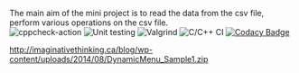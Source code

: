 The main aim of the mini project is to read the data from the csv file, perform various operations on the csv file.  
![cppcheck-action](https://github.com/99002567/cpp-mini-project/workflows/cppcheck-action/badge.svg)
![Unit testing](https://github.com/99002567/cpp-mini-project/workflows/Unit%20testing/badge.svg)
![Valgrind](https://github.com/99002567/cpp-mini-project/workflows/Valgrind/badge.svg)
![C/C++ CI](https://github.com/99002567/cpp-mini-project/workflows/C/C++%20CI/badge.svg)
[![Codacy Badge](https://app.codacy.com/project/badge/Grade/843d8e743533483e9358244f95ba3bd4)](https://www.codacy.com/gh/99002567/cpp-mini-project/dashboard?utm_source=github.com&amp;utm_medium=referral&amp;utm_content=99002567/cpp-mini-project&amp;utm_campaign=Badge_Grade)


http://imaginativethinking.ca/blog/wp-content/uploads/2014/08/DynamicMenu_Sample1.zip
